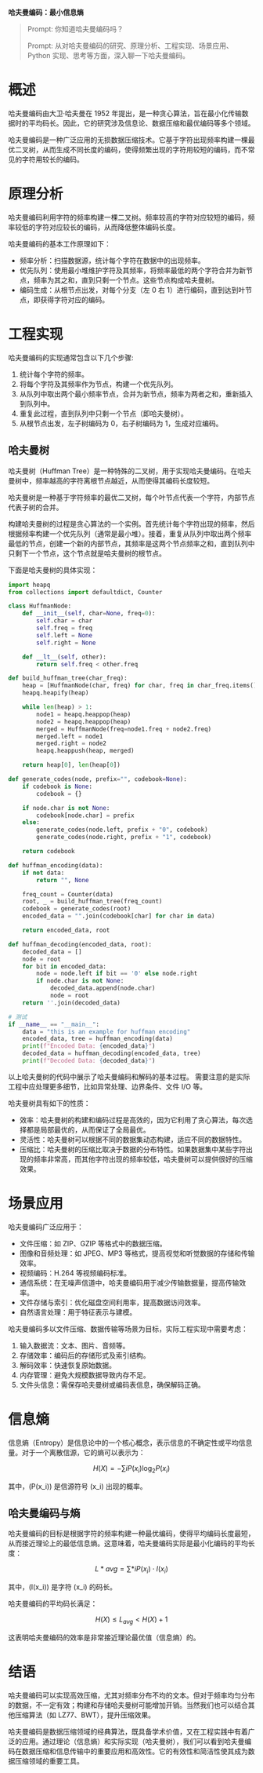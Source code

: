 **哈夫曼编码：最小信息熵**

> Prompt: 你知道哈夫曼编码吗？
>
> Prompt: 从对哈夫曼编码的研究、原理分析、工程实现、场景应用、Python 实现、思考等方面，深入聊一下哈夫曼编码。

# 概述

哈夫曼编码由大卫·哈夫曼在 1952 年提出，是一种贪心算法，旨在最小化传输数据时的平均码长。因此，它的研究涉及信息论、数据压缩和最优编码等多个领域。

哈夫曼编码是一种广泛应用的无损数据压缩技术。它基于字符出现频率构建一棵最优二叉树，从而生成不同长度的编码，使得频繁出现的字符用较短的编码，而不常见的字符用较长的编码。

# 原理分析

哈夫曼编码利用字符的频率构建一棵二叉树。频率较高的字符对应较短的编码，频率较低的字符对应较长的编码，从而降低整体编码长度。

哈夫曼编码的基本工作原理如下：

- 频率分析：扫描数据源，统计每个字符在数据中的出现频率。
- 优先队列：使用最小堆维护字符及其频率，将频率最低的两个字符合并为新节点，频率为其之和，直到只剩一个节点。这些节点构成哈夫曼树。
- 编码生成：从根节点出发，对每个分支（左 0 右 1）进行编码，直到达到叶节点，即获得字符对应的编码。

# 工程实现

哈夫曼编码的实现通常包含以下几个步骤:

1. 统计每个字符的频率。
2. 将每个字符及其频率作为节点，构建一个优先队列。
3. 从队列中取出两个最小频率节点，合并为新节点，频率为两者之和，重新插入到队列中。
4. 重复此过程，直到队列中只剩一个节点（即哈夫曼树）。
5. 从根节点出发，左子树编码为 0，右子树编码为 1，生成对应编码。

## 哈夫曼树

哈夫曼树（Huffman Tree）是一种特殊的二叉树，用于实现哈夫曼编码。在哈夫曼树中，频率越高的字符离根节点越近，从而使得其编码长度较短。

哈夫曼树是一种基于字符频率的最优二叉树，每个叶节点代表一个字符，内部节点代表子树的合并。

构建哈夫曼树的过程是贪心算法的一个实例。首先统计每个字符出现的频率，然后根据频率构建一个优先队列（通常是最小堆）。接着，重复从队列中取出两个频率最低的节点，创建一个新的内部节点，其频率是这两个节点频率之和，直到队列中只剩下一个节点，这个节点就是哈夫曼树的根节点。

下面是哈夫曼树的具体实现：

```python
import heapq
from collections import defaultdict, Counter

class HuffmanNode:
    def __init__(self, char=None, freq=0):
        self.char = char
        self.freq = freq
        self.left = None
        self.right = None

    def __lt__(self, other):
        return self.freq < other.freq

def build_huffman_tree(char_freq):
    heap = [HuffmanNode(char, freq) for char, freq in char_freq.items()]
    heapq.heapify(heap)

    while len(heap) > 1:
        node1 = heapq.heappop(heap)
        node2 = heapq.heappop(heap)
        merged = HuffmanNode(freq=node1.freq + node2.freq)
        merged.left = node1
        merged.right = node2
        heapq.heappush(heap, merged)

    return heap[0], len(heap[0])

def generate_codes(node, prefix="", codebook=None):
    if codebook is None:
        codebook = {}

    if node.char is not None:
        codebook[node.char] = prefix
    else:
        generate_codes(node.left, prefix + "0", codebook)
        generate_codes(node.right, prefix + "1", codebook)

    return codebook

def huffman_encoding(data):
    if not data:
        return "", None

    freq_count = Counter(data)
    root, _ = build_huffman_tree(freq_count)
    codebook = generate_codes(root)
    encoded_data = "".join(codebook[char] for char in data)

    return encoded_data, root

def huffman_decoding(encoded_data, root):
    decoded_data = []
    node = root
    for bit in encoded_data:
        node = node.left if bit == '0' else node.right
        if node.char is not None:
            decoded_data.append(node.char)
            node = root
    return ''.join(decoded_data)

# 测试
if __name__ == "__main__":
    data = "this is an example for huffman encoding"
    encoded_data, tree = huffman_encoding(data)
    print(f"Encoded Data: {encoded_data}")
    decoded_data = huffman_decoding(encoded_data, tree)
    print(f"Decoded Data: {decoded_data}")
```

以上哈夫曼树的代码中展示了哈夫曼编码和解码的基本过程。
需要注意的是实际工程中应处理更多细节，比如异常处理、边界条件、文件 I/O 等。

哈夫曼树具有如下的性质：

- 效率：哈夫曼树的构建和编码过程是高效的，因为它利用了贪心算法，每次选择都是局部最优的，从而保证了全局最优。
- 灵活性：哈夫曼树可以根据不同的数据集动态构建，适应不同的数据特性。
- 压缩比：哈夫曼树的压缩比取决于数据的分布特性。如果数据集中某些字符出现的频率非常高，而其他字符出现的频率较低，哈夫曼树可以提供很好的压缩效果。

# 场景应用

哈夫曼编码广泛应用于：

- 文件压缩：如 ZIP、GZIP 等格式中的数据压缩。
- 图像和音频处理：如 JPEG、MP3 等格式，提高视觉和听觉数据的存储和传输效率。
- 视频编码：H.264 等视频编码标准。
- 通信系统：在无噪声信道中，哈夫曼编码用于减少传输数据量，提高传输效率。
- 文件存储与索引：优化磁盘空间利用率，提高数据访问效率。
- 自然语言处理：用于特征表示与建模。

哈夫曼编码多以文件压缩、数据传输等场景为目标，实际工程实现中需要考虑：

1. 输入数据流：文本、图片、音频等。
2. 存储效率：编码后的存储形式及索引结构。
3. 解码效率：快速恢复原始数据。
4. 内存管理：避免大规模数据导致内存不足。
5. 文件头信息：需保存哈夫曼树或编码表信息，确保解码正确。

# 信息熵

信息熵（Entropy）是信息论中的一个核心概念，表示信息的不确定性或平均信息量。对于一个离散信源，它的熵可以表示为：

$$
    H(X) = -\sum{i} P(x_i) \log_2 P(x_i)
$$

其中，\(P(x_i)\) 是信源符号 \(x_i\) 出现的概率。

## 哈夫曼编码与熵

哈夫曼编码的目标是根据字符的频率构建一种最优编码，使得平均编码长度最短，从而接近理论上的最低信息熵。这意味着，哈夫曼编码实际是最小化编码的平均长度：

$$
    L \ast {avg} = \sum \ast {i} P(x_i) \cdot l(x_i)
$$

其中，\(l(x_i)\) 是字符 \(x_i\) 的码长。

哈夫曼编码的平均码长满足：

$$
    H(X) \leq L_{avg} < H(X) + 1
$$

这表明哈夫曼编码的效率是非常接近理论最优值（信息熵）的。

# 结语

哈夫曼编码可以实现高效压缩，尤其对频率分布不均的文本。但对于频率均匀分布的数据，不一定有效；构建和存储哈夫曼树可能增加开销。当然我们也可以结合其他压缩算法（如 LZ77、BWT），提升压缩效果。

哈夫曼编码是数据压缩领域的经典算法，既具备学术价值，又在工程实践中有着广泛的应用。通过理论（信息熵）和实际实现（哈夫曼树），我们可以看到哈夫曼编码在数据压缩和信息传输中的重要应用和高效性。它的有效性和简洁性使其成为数据压缩领域的重要工具。
